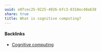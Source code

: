 ```yaml
---
uuid: e0fcec25-9225-4926-bfc3-8318ec40a638
share: true
title: What is cognitive computing?
---
```

#### Backlinks

* [Cognitive computing](/25dfbe49-f75d-4c8c-bc1d-d1f65718daf1)
